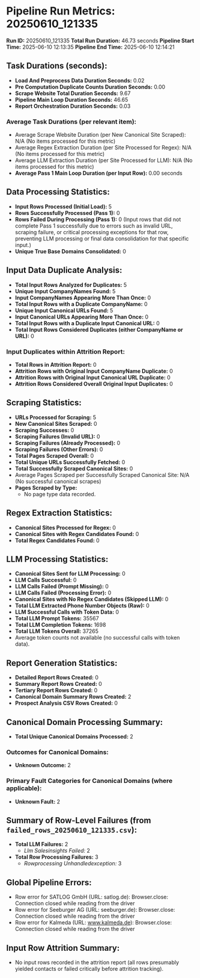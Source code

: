 # Pipeline Run Metrics: 20250610_121335

**Run ID:** 20250610_121335
**Total Run Duration:** 46.73 seconds
**Pipeline Start Time:** 2025-06-10 12:13:35
**Pipeline End Time:** 2025-06-10 12:14:21

## Task Durations (seconds):
- **Load And Preprocess Data Duration Seconds:** 0.02
- **Pre Computation Duplicate Counts Duration Seconds:** 0.00
- **Scrape Website Total Duration Seconds:** 9.67
- **Pipeline Main Loop Duration Seconds:** 46.65
- **Report Orchestration Duration Seconds:** 0.03

### Average Task Durations (per relevant item):
- Average Scrape Website Duration (per New Canonical Site Scraped): N/A (No items processed for this metric)
- Average Regex Extraction Duration (per Site Processed for Regex): N/A (No items processed for this metric)
- Average LLM Extraction Duration (per Site Processed for LLM): N/A (No items processed for this metric)
- **Average Pass 1 Main Loop Duration (per Input Row):** 0.00 seconds

## Data Processing Statistics:
- **Input Rows Processed (Initial Load):** 5
- **Rows Successfully Processed (Pass 1):** 0
- **Rows Failed During Processing (Pass 1):** 0 (Input rows that did not complete Pass 1 successfully due to errors such as invalid URL, scraping failure, or critical processing exceptions for that row, preventing LLM processing or final data consolidation for that specific input.)
- **Unique True Base Domains Consolidated:** 0

## Input Data Duplicate Analysis:
- **Total Input Rows Analyzed for Duplicates:** 5
- **Unique Input CompanyNames Found:** 5
- **Input CompanyNames Appearing More Than Once:** 0
- **Total Input Rows with a Duplicate CompanyName:** 0
- **Unique Input Canonical URLs Found:** 5
- **Input Canonical URLs Appearing More Than Once:** 0
- **Total Input Rows with a Duplicate Input Canonical URL:** 0
- **Total Input Rows Considered Duplicates (either CompanyName or URL):** 0

### Input Duplicates within Attrition Report:
- **Total Rows in Attrition Report:** 0
- **Attrition Rows with Original Input CompanyName Duplicate:** 0
- **Attrition Rows with Original Input Canonical URL Duplicate:** 0
- **Attrition Rows Considered Overall Original Input Duplicates:** 0

## Scraping Statistics:
- **URLs Processed for Scraping:** 5
- **New Canonical Sites Scraped:** 0
- **Scraping Successes:** 0
- **Scraping Failures (Invalid URL):** 0
- **Scraping Failures (Already Processed):** 0
- **Scraping Failures (Other Errors):** 0
- **Total Pages Scraped Overall:** 0
- **Total Unique URLs Successfully Fetched:** 0
- **Total Successfully Scraped Canonical Sites:** 0
- Average Pages Scraped per Successfully Scraped Canonical Site: N/A (No successful canonical scrapes)
- **Pages Scraped by Type:**
  - No page type data recorded.

## Regex Extraction Statistics:
- **Canonical Sites Processed for Regex:** 0
- **Canonical Sites with Regex Candidates Found:** 0
- **Total Regex Candidates Found:** 0

## LLM Processing Statistics:
- **Canonical Sites Sent for LLM Processing:** 0
- **LLM Calls Successful:** 0
- **LLM Calls Failed (Prompt Missing):** 0
- **LLM Calls Failed (Processing Error):** 0
- **Canonical Sites with No Regex Candidates (Skipped LLM):** 0
- **Total LLM Extracted Phone Number Objects (Raw):** 0
- **LLM Successful Calls with Token Data:** 0
- **Total LLM Prompt Tokens:** 35567
- **Total LLM Completion Tokens:** 1698
- **Total LLM Tokens Overall:** 37265
- Average token counts not available (no successful calls with token data).

## Report Generation Statistics:
- **Detailed Report Rows Created:** 0
- **Summary Report Rows Created:** 0
- **Tertiary Report Rows Created:** 0
- **Canonical Domain Summary Rows Created:** 2
- **Prospect Analysis CSV Rows Created:** 0

## Canonical Domain Processing Summary:
- **Total Unique Canonical Domains Processed:** 2
### Outcomes for Canonical Domains:
  - **Unknown Outcome:** 2

### Primary Fault Categories for Canonical Domains (where applicable):
  - **Unknown Fault:** 2

## Summary of Row-Level Failures (from `failed_rows_20250610_121335.csv`):
- **Total LLM Failures:** 2
  - *Llm Salesinsights Failed:* 2
- **Total Row Processing Failures:** 3
  - *Rowprocessing Unhandledexception:* 3


## Global Pipeline Errors:
- Row error for SATLOG GmbH (URL: satlog.de): Browser.close: Connection closed while reading from the driver
- Row error for Seeburger AG (URL: seeburger.de): Browser.close: Connection closed while reading from the driver
- Row error for Kalmeda (URL: www.kalmeda.de): Browser.close: Connection closed while reading from the driver

## Input Row Attrition Summary:
- No input rows recorded in the attrition report (all rows presumably yielded contacts or failed critically before attrition tracking).

